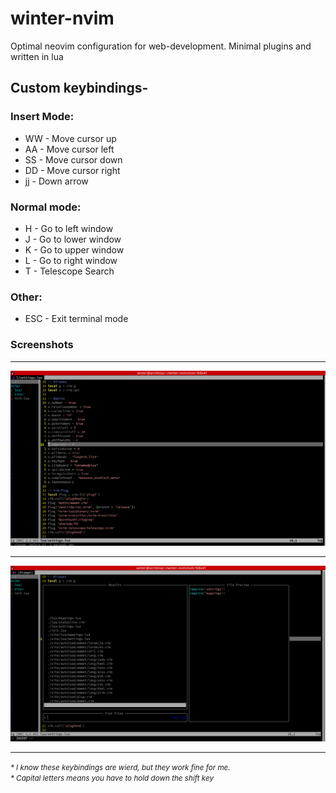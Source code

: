 <h1>winter-nvim</h1>
Optimal neovim configuration for web-development. Minimal plugins and written in lua
<h2>Custom keybindings-</h2>
<h3>Insert Mode:</h3>
<ul>
  <li>WW - Move cursor up </li>
  <li>AA - Move cursor left </li>
  <li>SS - Move cursor down </li>
  <li>DD - Move cursor right </li>
  <li>jj - Down arrow </li>
</ul>
<h3>Normal mode:</h3>
<ul>
  <li>H - Go to left window</li>
  <li>J - Go to lower window</li>
  <li>K - Go to upper window</li>
  <li>L - Go to right window</li>
  <li>T - Telescope Search</li>
</ul>
<h3>Other:</h3>
<ul>
  <li>ESC - Exit terminal mode </li>
</ul>
<h3>Screenshots</h3>
<hr>
<img src="./screenshots/snip1.png" alt="">
<hr>
<img src="./screenshots/snip2.png" alt="">
<hr>

<i><small>* I know these keybindings are wierd, but they work fine for me. </small><i>
<br><i><small>* Capital letters means you have to hold down the shift key </small></i>
